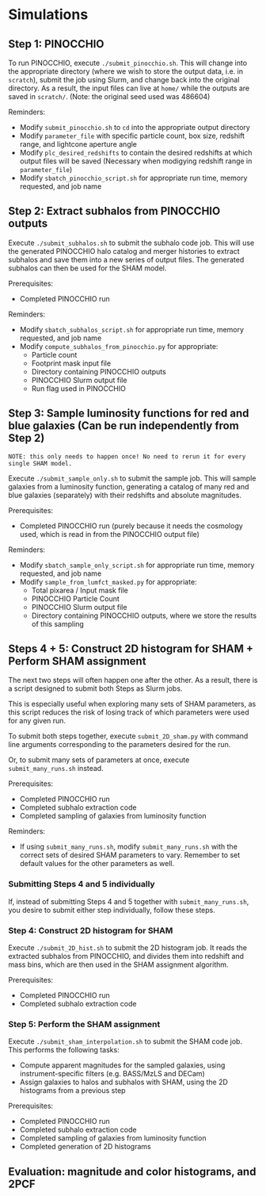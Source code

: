 # Simulations

## Step 1: PINOCCHIO

To run PINOCCHIO, execute `./submit_pinocchio.sh`. This will change into the appropriate directory (where we wish to store the output data, i.e. in `scratch`), submit the job using Slurm, and change back into the original directory. As a result, the input files can live at `home/` while the outputs are saved in `scratch/`.
(Note: the original seed used was 486604)

Reminders:
- Modify `submit_pinocchio.sh` to `cd` into the appropriate output directory
- Modify `parameter_file` with specific particle count, box size, redshift range, and lightcone aperture angle
- Modify `plc_desired_redshifts` to contain the desired redshifts at which output files will be saved (Necessary when modigying redshift range in `parameter_file`)
- Modify `sbatch_pinocchio_script.sh` for appropriate run time, memory requested, and job name


## Step 2: Extract subhalos from PINOCCHIO outputs

Execute `./submit_subhalos.sh` to submit the subhalo code job. This will use the generated PINOCCHIO halo catalog and merger histories to extract subhalos and save them into a new series of output files. The generated subhalos can then be used for the SHAM model.

Prerequisites:
- Completed PINOCCHIO run

Reminders:
- Modify `sbatch_subhalos_script.sh` for appropriate run time, memory requested, and job name
- Modify `compute_subhalos_from_pinocchio.py` for appropriate:
	- Particle count
	- Footprint mask input file
	- Directory containing PINOCCHIO outputs
	- PINOCCHIO Slurm output file
	- Run flag used in PINOCCHIO

## Step 3: Sample luminosity functions for red and blue galaxies (Can be run independently from Step 2)

`NOTE: this only needs to happen once! No need to rerun it for every single SHAM model.`

Execute `./submit_sample_only.sh` to submit the sample job. This will sample galaxies from a luminosity function, generating a catalog of many red and blue galaxies (separately) with their redshifts and absolute magnitudes.

Prerequisites:
- Completed PINOCCHIO run (purely because it needs the cosmology used, which is read in from the PINOCCHIO output file)

Reminders:
- Modify `sbatch_sample_only_script.sh` for appropriate run time, memory requested, and job name
- Modify `sample_from_lumfct_masked.py` for appropriate:
	- Total pixarea / Input mask file
	- PINOCCHIO Particle Count
	- PINOCCHIO Slurm output file
	- Directory containing PINOCCHIO outputs, where we store the results of this sampling

## Steps 4 + 5: Construct 2D histogram for SHAM + Perform SHAM assignment

The next two steps will often happen one after the other. As a result, there is a script designed to submit both Steps as Slurm jobs.

This is especially useful when exploring many sets of SHAM parameters, as this script reduces the risk of losing track of which parameters were used for any given run.

To submit both steps together, execute `submit_2D_sham.py` with command line arguments corresponding to the parameters desired for the run.

Or, to submit many sets of parameters at once, execute `submit_many_runs.sh` instead.

Prerequisites:
- Completed PINOCCHIO run
- Completed subhalo extraction code
- Completed sampling of galaxies from luminosity function

Reminders:
- If using `submit_many_runs.sh`, modify `submit_many_runs.sh` with the correct sets of desired SHAM parameters to vary. Remember to set default values for the other parameters as well.

### Submitting Steps 4 and 5 individually
If, instead of submitting Steps 4 and 5 together with `submit_many_runs.sh`, you desire to submit either step individually, follow these steps.

### Step 4: Construct 2D histogram for SHAM

Execute `./submit_2D_hist.sh` to submit the 2D histogram job. It reads the extracted subhalos from PINOCCHIO, and divides them into redshift and mass bins, which are then used in the SHAM assignment algorithm.

Prerequisites:
- Completed PINOCCHIO run
- Completed subhalo extraction code

### Step 5: Perform the SHAM assignment

Execute `./submit_sham_interpolation.sh` to submit the SHAM code job. This performs the following tasks:

- Compute apparent magnitudes for the sampled galaxies, using instrument-specific filters (e.g. BASS/MzLS and DECam)
- Assign galaxies to halos and subhalos with SHAM, using the 2D histograms from a previous step

Prerequisites:
- Completed PINOCCHIO run
- Completed subhalo extraction code
- Completed sampling of galaxies from luminosity function
- Completed generation of 2D histograms

## Evaluation: magnitude and color histograms, and 2PCF
